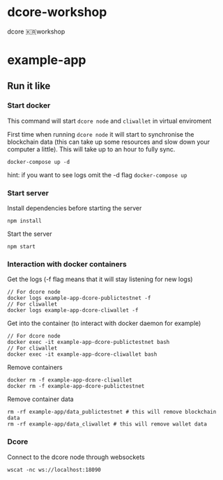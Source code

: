 # dcore-workshop
dcore 🇰🇷workshop


# example-app
## Run it like
### Start docker
This command will start `dcore node` and `cliwallet` in virtual enviroment

First time when running `dcore node` it will start to synchronise the blockchain data (this can take up some resources and slow down your computer a little). This will take up to an hour to fully sync.
```
docker-compose up -d
```
hint: if you want to see logs omit the -d flag `docker-compose up`

### Start server
Install dependencies before starting the server
```
npm install
```
Start the server
```
npm start
```


### Interaction with docker containers
Get the logs (-f flag means that it will stay listening for new logs)
```
// For dcore node
docker logs example-app-dcore-publictestnet -f
// For cliwallet
docker logs example-app-dcore-cliwallet -f
```

Get into the container (to interact with docker daemon for example)
```
// For dcore node
docker exec -it example-app-dcore-publictestnet bash
// For cliwallet
docker exec -it example-app-dcore-cliwallet bash
```

Remove containers
```
docker rm -f example-app-dcore-cliwallet
docker rm -f example-app-dcore-publictestnet
```

Remove container data
```
rm -rf example-app/data_publictestnet # this will remove blockchain data
rm -rf example-app/data_cliwallet # this will remove wallet data
```

### Dcore
Connect to the dcore node through websockets
```
wscat -nc ws://localhost:18090
```
